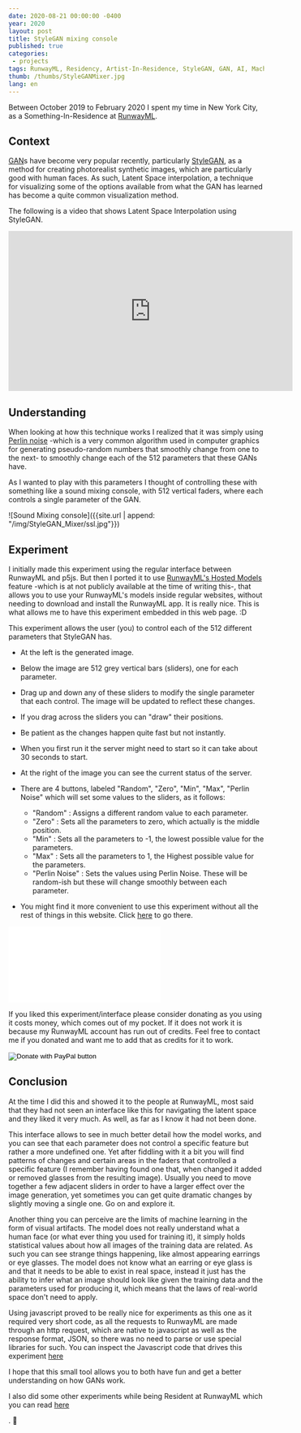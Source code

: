 ```yaml
---
date: 2020-08-21 00:00:00 -0400
year: 2020
layout: post
title: StyleGAN mixing console
published: true
categories:
 - projects
tags: RunwayML, Residency, Artist-In-Residence, StyleGAN, GAN, AI, Machine Learning
thumb: /thumbs/StyleGANMixer.jpg
lang: en
---
```


Between October 2019 to February 2020 I spent my time in New York City, as a Something-In-Residence at [RunwayML](https://runwayml.com/). 


## Context

[GAN](https://en.wikipedia.org/wiki/Generative_adversarial_network)s have become very popular recently, particularly [StyleGAN](https://en.wikipedia.org/wiki/StyleGAN), as a method for creating photorealist synthetic images, which are particularly good with human faces. As such, Latent Space interpolation, a technique for visualizing some of the options available from what the GAN has learned has become a quite common visualization method.

The following is a video that shows Latent Space Interpolation using StyleGAN.


<iframe width="560" height="315" src="https://www.youtube.com/embed/djsEKYuiRFE" frameborder="0" allow="accelerometer; autoplay; encrypted-media; gyroscope; picture-in-picture" allowfullscreen></iframe>



## Understanding

When looking at how this technique works I realized that it was simply using [Perlin noise](https://en.wikipedia.org/wiki/Perlin_noise) -which is a very common algorithm used in computer graphics for generating pseudo-random numbers that smoothly change from one to the next- to smoothly change each of the 512 parameters that these GANs have. 

As I wanted to play with this parameters I thought of  controlling these with something like a sound mixing console, with 512 vertical faders, where each controls a single parameter of the GAN.

![Sound Mixing console]({{site.url | append: "/img/StyleGAN_Mixer/ssl.jpg"}})

## Experiment

I initially made this experiment using the regular interface between RunwayML and p5js. But then I ported it to use [RunwayML's Hosted Models](https://runwayml.com/web/) feature -which is at not publicly available at the time of writing this-, that allows you to use your RunwayML's models inside regular websites, without needing to download and install the RunwayML app. It is really nice. This is what allows me to have this experiment embedded in this web page. :D

This experiment allows the user (you) to control each of the 512 different parameters that StyleGAN has.

* At the left is the generated image. 
* Below the image are 512 grey vertical bars (sliders), one for each parameter. 
* Drag up and down any of these sliders to modify the single parameter that each control. 
The image will be updated to reflect these changes. 

* If you drag across the sliders you can "draw" their positions.

* Be patient as the changes happen quite fast but not instantly.
* When you first run it the server might need to start so it can take about 30 seconds to start.
* At the right of the image you can see the current status of the server.
* There are 4 buttons, labeled "Random", "Zero", "Min", "Max", "Perlin Noise" which will set some values to the sliders, as it follows:
	* "Random" : Assigns a different random value to each parameter.
	* "Zero" : Sets all the parameters to zero, which actually is the middle position.
	* "Min"  : Sets all the parameters to -1, the lowest possible value for the parameters.
	* "Max"  : Sets all the parameters to 1, the Highest possible value for the parameters.
	* "Perlin Noise" : Sets the values using Perlin Noise. These will be random-ish but these will change smoothly between each parameter.
 * You might find it more convenient to use this experiment without all the rest of things in this website. Click [here](/styleGAN_Mixer.html) to go there.



<div class="inlinestyleGAN">
<iframe class="inlinevideo-iframe" src="{{site.url | append: '/styleGAN_Mixer.html'}}" frameborder="0" scrolling="no"></iframe>
</div>

If you liked this experiment/interface please consider donating as you using it costs money, which comes out of my pocket.
If it does not work it is because my RunwayML account has run out of credits.
Feel free to contact me if you donated and want me to add that as credits for it to work.

<form action="https://www.paypal.com/donate" method="post" target="_top">
<input type="hidden" name="business" value="VRL2TDAMYZYKE" />
<input type="hidden" name="no_recurring" value="0" />
<input type="hidden" name="currency_code" value="USD" />
<input type="image" src="https://www.paypalobjects.com/en_US/i/btn/btn_donateCC_LG.gif" border="0" name="submit" title="PayPal - The safer, easier way to pay online!" alt="Donate with PayPal button" />
<img alt="" border="0" src="https://www.paypal.com/en_CL/i/scr/pixel.gif" width="1" height="1" />
</form>


## Conclusion

At the time I did this and showed it to the people at RunwayML, most said that they had not seen an interface like this for navigating the latent space and they liked it very much.
As well, as far as I know it had not been done. 

This interface allows to see in much better detail how the model works, and you can see that each parameter does not control a specific feature but rather a more undefined one. Yet after fiddling with it a bit you will find patterns of changes and certain areas  in the faders that controlled a specific feature (I remember having found one that, when changed it added or removed glasses from the resulting image). Usually you need to move together a few adjacent sliders in order to have a larger effect over the image generation, yet sometimes you can get quite dramatic changes by slightly moving a single one. Go on and explore it.

Another thing you can perceive are the limits of machine learning in the form of visual artifacts. The model does not really understand what a human face (or what ever thing you used for training it), it simply holds statistical values about how all images of the training data are related. As such you can see strange things happening, like almost appearing earrings or eye glasses. The model does not know what an earring or eye glass is and that it needs to be able to exist in real space, instead it just has the ability to infer what an image should look like given the training data and the parameters used for producing it, which means that the laws of real-world space don't need to apply.

Using javascript proved to be really nice for experiments as this one as it required very short code, as all the requests to RunwayML are made through an http request, which are native to javascript as well as the response format, JSON, so there was no need to parse or use special libraries for such. You can inspect the Javascript code that drives this experiment [here](/stylegan-transition.js)
 
I hope that this small tool allows you to both have fun and get a better understanding on how GANs work.

I also did some other experiments while being Resident at RunwayML which you can read [here](https://roymacdonald.github.io//projects/2020/08/19/How_NOT_to_train_your_GAN.html)

. 🙂 


